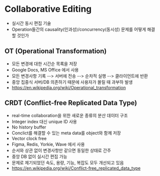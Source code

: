 # Collaborative Editing

- 실시간 동시 편집 기술
- Operation들간의 causality(인과성)/concurrency(동시성) 문제를 어떻게 해결할 것인가

## OT (Operational Transformation)

- 모든 변경에 대한 시간순 목록을 저장
- Google Docs, MS Office 에서 사용
- 모든 변경사항 기록 --> 서버에 전송 --> 순차적 실행 --> 클라이언트에 반환
- 중앙 집중식 서버/DB 의존하기 때문에 사용자가 몰릴 때 과부하 발생
- https://en.wikipedia.org/wiki/Operational_transformation

## CRDT (Conflict-free Replicated Data Type)

- real-time collaboration을 위한 새로운 종류의 분산 데이터 구조
- Integer index 대신 unique ID 사용
- No history buffer
- Conclict를 해결할 수 있는 meta data를 object와 함께 저장
- Vector clock free
- Figma, Redis, Yorkie, Wave 에서 사용
- 순서와 상관 없이 변경사항만 같으면 동일한 상태로 간주
- 중앙 DB 없이 실시간 편집 가능
- 문제로 제기되었던 속도, 용량, 기능, 복잡도 모두 개선되고 있음
- https://en.wikipedia.org/wiki/Conflict-free_replicated_data_type